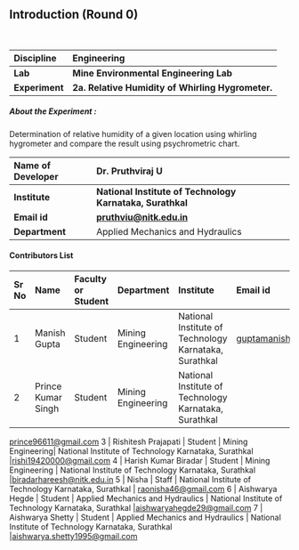 ## Introduction (Round 0)

<br>

<b>Discipline | <b>Engineering
:--|:--|
<b> Lab | <b>  Mine Environmental Engineering Lab
<b> Experiment|     <b> 2a. Relative Humidity of Whirling Hygrometer.

<h5> About the Experiment : </h5>
Determination of  relative humidity of a given location using whirling hygrometer and compare the result using psychrometric chart.  

<b>Name of Developer | <b> Dr. Pruthviraj U
:--|:--|
<b> Institute | <b> National Institute of Technology Karnataka, Surathkal
<b> Email id|     <b> pruthviu@nitk.edu.in
<b> Department | Applied Mechanics and Hydraulics

#### Contributors List

Sr No | Name | Faculty or Student | Department| Institute | Email id
:--|:--|:--|:--|:--|:--|
1 | Manish Gupta | Student | Mining Engineering | National Institute of Technology Karnataka, Surathkal | guptamanish870@gmail.com
2 | Prince Kumar Singh | Student | Mining Engineering | National Institute of Technology Karnataka, Surathkal |
prince96611@gmail.com
3 | Rishitesh Prajapati | Student | Mining Engineering| National Institute of Technology Karnataka, Surathkal |rishi19420000@gmail.com
4 | Harish Kumar Biradar | Student | Mining Engineering | National Institute of Technology Karnataka, Surathkal |biradarhareesh@nitk.edu.in
5 | Nisha | Staff | National Institute of Technology Karnataka, Surathkal |
raonisha46@gmail.com
6 | Aishwarya Hegde | Student | Applied Mechanics and Hydraulics | National Institute of Technology Karnataka, Surathkal |aishwaryahegde29@gmail.com
7 | Aishwarya Shetty | Student | Applied Mechanics and Hydraulics | National Institute of Technology Karnataka, Surathkal |aishwarya.shetty1995@gmail.com

